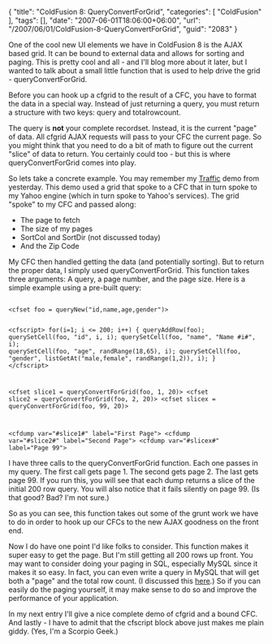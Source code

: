 {
	"title": "ColdFusion 8: QueryConvertForGrid",
	"categories": [
		"ColdFusion"
	],
	"tags": [],
	"date": "2007-06-01T18:06:00+06:00",
	"url": "/2007/06/01/ColdFusion-8-QueryConvertForGrid",
	"guid": "2083"
}

One of the cool new UI elements we have in ColdFusion 8 is the AJAX based grid. It can be bound to external data and allows for sorting and paging. This is pretty cool and all - and I'll blog more about it later, but I wanted to talk about  a small little function that is used to help drive the grid - queryConvertForGrid.
<!--more-->
Before you can hook up a cfgrid to the result of a CFC, you have to format the data in a special way. Instead of just returning a query, you must return a structure with two keys: query and totalrowcount. 

The query is <b>not</b> your complete recordset. Instead, it is the current "page" of data. All cfgrid AJAX requests will pass to your CFC the current page. So you might think that you need to do a bit of math to figure out the current "slice" of data to return. You certainly could too - but this is where queryConvertForGrid comes into play.

So lets take a concrete example. You may remember my <a href="http://ray.camdenfamily.com/index.cfm/2007/5/31/ColdFusion-8-Demo-of-CFGRID-Ajax-binding-and-CFWINDOW">Traffic</a> demo from yesterday. This demo used a grid that spoke to a CFC that in turn spoke to my Yahoo engine (which in turn spoke to Yahoo's services). The grid "spoke" to my CFC and passed along:

<ul>
<li>The page to fetch
<li>The size of my pages
<li>SortCol and SortDir (not discussed today)
<li>And the Zip Code
</ul>

My CFC then handled getting the data (and potentially sorting). But to return the proper data, I simply used queryConvertForGrid. This function takes three arguments: A query, a page number, and the page size. Here is a simple example using a pre-built query:

<code>
&lt;cfset foo = queryNew("id,name,age,gender")&gt;

&lt;cfscript&gt;
for(i=1; i &lt;= 200; i++) {
	queryAddRow(foo);
	querySetCell(foo, "id", i, i);
	querySetCell(foo, "name", "Name #i#", i);
	querySetCell(foo, "age", randRange(18,65), i);
	querySetCell(foo, "gender", listGetAt("male,female", randRange(1,2)), i);
}
&lt;/cfscript&gt;

&lt;cfset slice1 = queryConvertForGrid(foo, 1, 20)&gt;
&lt;cfset slice2 = queryConvertForGrid(foo, 2, 20)&gt;
&lt;cfset slicex = queryConvertForGrid(foo, 99, 20)&gt;

&lt;cfdump var="#slice1#" label="First Page"&gt;
&lt;cfdump var="#slice2#" label="Second Page"&gt;
&lt;cfdump var="#slicex#" label="Page 99"&gt;
</code>

I have three calls to the queryConvertForGrid function. Each one passes in my query. The first call gets page 1. The second gets page 2. The last gets page 99. If you run this, you will see that each dump returns a slice of the initial 200 row query. You will also notice that it fails silently on page 99. (Is that good? Bad? I'm not sure.)

So as you can see, this function takes out some of the grunt work we have to do in order to hook up our CFCs to the new AJAX goodness on the front end.

Now I do have one point I'd like folks to consider. This function makes it super easy to get the page. But I'm still getting all 200 rows up front. You may want to consider doing your paging in SQL, especially MySQL since it makes it so easy. In fact, you can even write a query in MySQL that will get both a "page" and the total row count. (I discussed this <a href="http://ray.camdenfamily.com/index.cfm/2007/1/24/MySQL-Tip--Finding-total-rows-for-a-query-that-uses-Limit">here</a>.) So if you can easily do the paging yourself, it may make sense to do so and improve the performance of your application.

In my next entry I'll give a nice complete demo of cfgrid and a bound CFC. And lastly - I have to admit that the cfscript block above just makes me plain giddy. (Yes, I'm a Scorpio Geek.)
